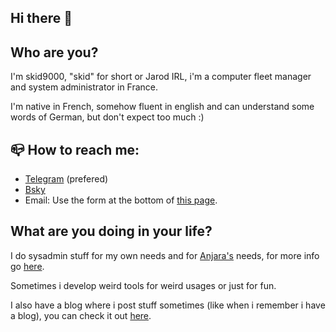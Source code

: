 ## Hi there 👋

## Who are you?

I'm skid9000, "skid" for short or Jarod IRL, i'm a computer fleet manager and system administrator in France.

I'm native in French, somehow fluent in english and can understand some words of German, but don't expect too much :)

## 📪 How to reach me:

- [Telegram](https://t.me/skid9000) (prefered)
- [Bsky](https://bsky.app/profile/skid.gamindustri.fr)
- Email: Use the form at the bottom of [this page](https://jarodg.fr).

## What are you doing in your life?

I do sysadmin stuff for my own needs and for [Anjara's](https://anjara.eu) needs, for more info go [here](https://jarodg.fr).

Sometimes i develop weird tools for weird usages or just for fun.

I also have a blog where i post stuff sometimes (like when i remember i have a blog), you can check it out [here](https://blog.gamindustri.fr).
